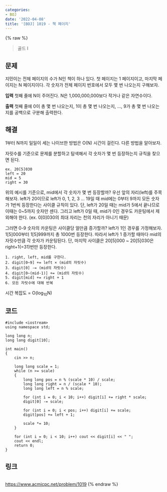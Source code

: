 ```yaml
---
categories:
- BOJ
date: '2022-04-08'
title: '[BOJ] 1019 - 책 페이지'
---
```


{% raw %}
> 골드 I<br>

## 문제
지민이는 전체 페이지의 수가 N인 책이 하나 있다. 첫 페이지는 1 페이지이고, 마지막 페이지는 N 페이지이다. 각 숫자가 전체 페이지 번호에서 모두 몇 번 나오는지 구해보자.

**입력**
첫째 줄에 N이 주어진다. N은 1,000,000,000보다 작거나 같은 자연수이다.

**출력**
첫째 줄에 0이 총 몇 번 나오는지, 1이 총 몇 번 나오는지, ..., 9가 총 몇 번 나오는지를 공백으로 구분해 출력한다.

## 해결
1부터 N까지 일일이 세는 나이브한 방법은 O(N) 시간이 걸린다. 다른 방법을 알아보자.

자릿수를 기준으로 문제를 분할하고 탐색해서 각 숫자가 몇 번 등장하는지 규칙을 찾으면 된다.
```
ex. 20[5]030
left = 20
mid = 5
right = 30
```
위의 예시를 기준으로, mid에서 각 숫자가 몇 번 등장할까? 우선 앞의 자리(left)를 주목해보자. left가 20이므로 left가 0, 1, 2, 3 ... 19일 때 mid에는 0부터 9까지 모든 숫자가 1번씩 등장한다는 사이클 규칙이 있다. 단, left가 20일 때는 mid가 5에서 끝나므로 이때는 0~5까지 숫자만 센다. 그리고 left가 0일 때, mid가 0인 경우도 카운팅에서 제외해야 한다. (ex. 0[0]030의 최대 자리는 천의 자리가 아니기 때문)

그러면 0-9 숫자의 카운팅은 사이클당 얼만큼 증가할까? left가 1인 경우를 가정해보자. 1[5]000부터 1[5]999까지 총 1000번 등장한다. 따라서 left가 1 증가할 때마다 mid의 자릿수만큼 각 숫자가 카운팅된다. 단, 마지막 사이클은 20[5]000 ~ 20[5]030은 right+1(=31)번만 등장한다.

```
1. right, left, mid를 구한다.
2. digit[0~9] += left × (mid의 자릿수)
3. digit[0] -= (mid의 자릿수)
4. digit[0~(mid-1)] += (mid의 자릿수)
5. digit[mid] += right + 1
6. 모든 자릿수에 대해 반복
```

시간 복잡도 = O(log<sub>10</sub>N)

## 코드
```
#include <iostream>
using namespace std;

long long n;
long long digit[10];

int main()
{
	cin >> n;

	long long scale = 1;
	while (n >= scale)
	{
		long long pos = n % (scale * 10) / scale;
		long long right = n / (scale * 10);
		long long left = n % scale;

		for (int i = 0; i < 10; i++) digit[i] += right * scale;
		digit[0] -= scale;

		for (int i = 0; i < pos; i++) digit[i] += scale;
		digit[pos] += left + 1;

		scale *= 10;
	}

	for (int i = 0; i < 10; i++) cout << digit[i] << " ";
	cout << endl;
	return 0;
}
```

## 링크
<br>https://www.acmicpc.net/problem/1019
{% endraw %}